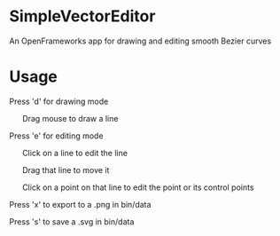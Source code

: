 # SimpleVectorEditor
An OpenFrameworks app for drawing and editing smooth Bezier curves

# Usage

Press 'd' for drawing mode

&nbsp;&nbsp;&nbsp;&nbsp;&nbsp;&nbsp;Drag mouse to draw a line
  
Press 'e' for editing mode

&nbsp;&nbsp;&nbsp;&nbsp;&nbsp;&nbsp;Click on a line to edit the line
  
&nbsp;&nbsp;&nbsp;&nbsp;&nbsp;&nbsp;Drag that line to move it
  
&nbsp;&nbsp;&nbsp;&nbsp;&nbsp;&nbsp;Click on a point on that line to edit the point or its control points
  
Press 'x' to export to a .png in bin/data

Press 's' to save a .svg in bin/data
